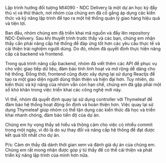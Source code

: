Lập trình hướng đối tượng MI4090 - NDC Delivery là một dự án học kỳ đầy thú vị và thử thách, nơi nhóm của chúng em đã cố gắng áp dụng các kiến thức và kỹ năng lập trình để tạo ra một hệ thống quản lý giao hàng hiệu quả và tiện lợi.

Ban đầu, nhóm chúng em đã triển khai mã nguồn và đẩy lên repository NDC-Delivery. Sau khi thuyết trình trước thầy và các bạn, chúng em nhận thấy cần phải nâng cấp hệ thống để đáp ứng tốt hơn các yêu cầu thực tế và cải thiện trải nghiệm người dùng. Do đó, nhóm đã quyết định thực hiện nâng cấp cả backend và frontend.

Trong quá trình nâng cấp backend, nhóm đã viết thêm các API để phục vụ cho việc giao tiếp dữ liệu, đảm bảo tính linh hoạt và mở rộng dễ dàng cho hệ thống. Đồng thời, frontend cũng được xây dựng lại sử dụng Reactjs để tạo ra một giao diện người dùng thân thiện và hiện đại hơn. Tuy nhiên, do kiến thức và kỹ năng của nhóm vẫn còn hạn chế, chúng em đã gặp phải một số khó khăn trong việc triển khai các công nghệ mới này.

Vì thế, nhóm đã quyết định quay lại sử dụng controller với Thymeleaf để đảm bảo hệ thống hoạt động ổn định và hoàn thiện hơn. Việc quay lại sử dụng Thymeleaf giúp nhóm có thể tận dụng các kiến thức đã học và triển khai nhanh chóng, đảm bảo tiến độ của dự án.

Chúng em hy vọng thầy sẽ hiểu và thông cảm cho việc có nhiều commit trong một ngày, vì đó là do sự thay đổi và nâng cấp hệ thống để đạt được kết quả tốt nhất cho dự án.

P/s: Cảm ơn thầy đã dành thời gian xem và đánh giá dự án của chúng em. Chúng em rất mong nhận được góp ý từ thầy để có thể cải thiện và phát triển kỹ năng lập trình của mình hơn nữa.
